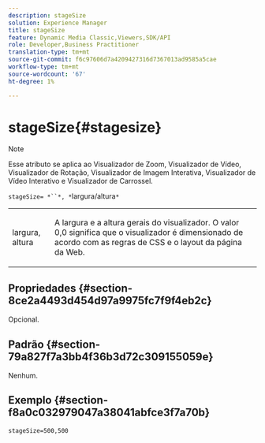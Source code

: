 ```yaml
---
description: stageSize
solution: Experience Manager
title: stageSize
feature: Dynamic Media Classic,Viewers,SDK/API
role: Developer,Business Practitioner
translation-type: tm+mt
source-git-commit: f6c97606d7a4209427316d7367013ad9585a5cae
workflow-type: tm+mt
source-wordcount: '67'
ht-degree: 1%

---
```



# stageSize{#stagesize}

>[!NOTE]
>
>Esse atributo se aplica ao Visualizador de Zoom, Visualizador de Vídeo, Visualizador de Rotação, Visualizador de Imagem Interativa, Visualizador de Vídeo Interativo e Visualizador de Carrossel.

`stageSize= *``*, *`largura/altura`*`

<table id="table_0070E5402099428DBEA2A900CADB2BAA"> 
 <tbody> 
  <tr> 
   <td colname="col1"> <p><span class="codeph"> <span class="varname"> largura</span>, <span class="varname"> altura</span></span> </p> </td> 
   <td colname="col2"> <p> A largura e a altura gerais do visualizador. O valor <span class="codeph"> 0,0</span> significa que o visualizador é dimensionado de acordo com as regras de CSS e o layout da página da Web. </p> </td> 
  </tr> 
 </tbody> 
</table>

## Propriedades {#section-8ce2a4493d454d97a9975fc7f9f4eb2c}

Opcional.

## Padrão {#section-79a827f7a3bb4f36b3d72c309155059e}

Nenhum.

## Exemplo {#section-f8a0c032979047a38041abfce3f7a70b}

`stageSize=500,500`
